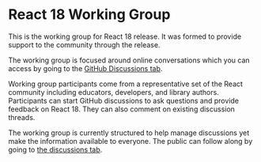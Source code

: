 # React 18 Working Group

This is the working group for React 18 release. It was formed to provide support to the community through the release.

The working group is focused around online conversations which you can access by going to the [GitHub Discussions tab](https://github.com/reactwg/react-18/discussions).

Working group participants come from a representative set of the React community including educators, developers, and library authors. Participants can start GitHub discussions to ask questions and provide feedback on React 18. They can also comment on existing discussion threads.

The working group is currently structured to help manage discussions yet make the information available to everyone. The public can follow along by going to [the discussions tab](https://github.com/reactwg/react-18/discussions).

